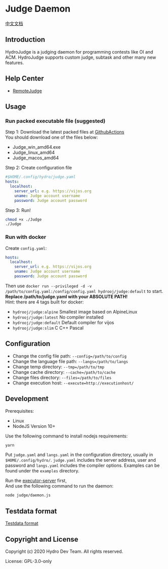 # Judge Daemon

[中文文档](../../README.md)

## Introduction

HydroJudge is a judging daemon for programming contests like OI and ACM. 
HydroJudge supports custom judge, subtask and other many new features.

## Help Center

- [RemoteJudge](./RemoteJudge.md)

## Usage

### Run packed executable file (suggested)

Step 1: Download the latest packed files at [GithubActions](https://github.com/hydro-dev/HydroJudge/actions)  
You should download one of the files below:

- Judge_win_amd64.exe
- Judge_linux_amd64
- Judge_macos_amd64

Step 2: Create configuration file  

```yaml
#$HOME/.config/hydro/judge.yaml
hosts:
  localhost:
    server_url: e.g. https://vijos.org
    uname: Judge account username
    password: Judge account password
```

Step 3: Run! 

```sh
chmod +x ./Judge
./Judge
```

### Run with docker

Create `config.yaml`:

```yaml
hosts:
  localhost:
    server_url: e.g. https://vijos.org
    uname: Judge account username
    password: Judge account password
```

Then use `docker run --privileged -d -v /path/to/config.yaml:/config/config.yaml hydrooj/judge:default` to start.  
**Replace /path/to/judge.yaml with your ABSOLUTE PATH!**  
Hint: there are 4 tags built for docker:  

- `hydrooj/judge:alpine` Smallest image based on AlpineLinux  
- `hydrooj/judge:latest` No compiler installed  
- `hydrooj/judge:default` Default compiler for vijos  
- `hydrooj/judge:slim` C C++ Pascal  

## Configuration

- Change the config file path: `--config=/path/to/config` 
- Change the language file path: `--langs=/path/to/langs`
- Change temp directory: `--tmp=/path/to/tmp`
- Change cache directory: `--cache=/path/to/cache`
- Change files directory: `--files=/path/to/files`
- Change execution host: `--execute=http://executionhost/`

## Development

Prerequisites:

- Linux
- NodeJS Version 10+

Use the following command to install nodejs requirements:

```sh
yarn
```

Put `judge.yaml` and `langs.yaml` in the configuration directory, usually
in `$HOME/.config/hydro/`. `judge.yaml` includes the server address, user and
password and `langs.yaml` includes the compiler options. Examples can be found
under the `examples` directory.

Run the [executor-server](https://github.com/criyle/go-judge) first,  
And use the following command to run the daemon:  

```sh
node judge/daemon.js
```

## Testdata format
[Testdata format](./Testdata.md)

## Copyright and License

Copyright (c) 2020 Hydro Dev Team.  All rights reserved.

License: GPL-3.0-only
